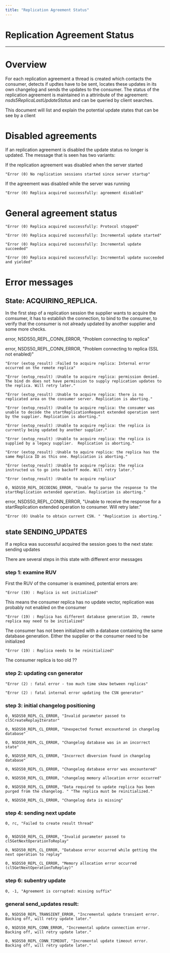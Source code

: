 ```yaml
---
title: "Replication Agreement Status"
---
```


# Replication Agreement Status
------------------------------

Overview
========

For each replication agreement a thread is created which contacts the consumer, detects if updtes have to be sent, locates these updates
in its own changelog and sends the updates to the consumer.
The status of the replication agreement is maintained in a attrinbute of the agreement: _*nsds5ReplicaLastUpdateStatus*_ and can be queried by client searches.

This document will list and explain the potential update states that can be see by a client

Disabled agreements
===================

If an replication agreement is disabled the update status no longer is updated. The message that is seen has two variants:

If the replication agreement was disabled when the server started

    "Error (0) No replication sessions started since server startup"

If the agreement was disabled while the server was running

    "Error (0) Replica acquired successfully: agreement disabled"

General agreement status
========================


    "Error (0) Replica acquired successfully: Protocol stopped"

    "Error (0) Replica acquired successfully: Incremental update started"

    "Error (0) Replica acquired successfully: Incremental update succeeded"

    "Error (0) Replica acquired successfully: Incremental update succeeded and yielded"
Error messages
==============

## State: ACQUIRING_REPLICA.

In the first step of a replication session the supplier wants to acquire the comsumer, it has to establish the connection, to bind to the consumer, to verify that the consumer is not already updated by another
supplier and some more checks.

 error, NSDS50_REPL_CONN_ERROR, "Problem connecting to replica"

 error, NSDS50_REPL_CONN_ERROR, "Problem connecting to replica (SSL not enabled)"

    "Error (extop_result) :Failed to acquire replica: Internal error occurred on the remote replica"

    "Error (extop_result) :Unable to acquire replica: permission denied. The bind dn does not have permission to supply replication updates to the replica. Will retry later."

    "Error (extop_result) :Unable to acquire replica: there is no replicated area on the consumer server. Replication is aborting."

    "Error (extop_result) :Unable to acquire replica: the consumer was unable to decode the startReplicationRequest extended operation sent by the supplier. Replication is aborting."

    "Error (extop_result) :Unable to acquire replica: the replica is currently being updated by another supplier."

    "Error (extop_result) :Unable to acquire replica: the replica is supplied by a legacy supplier.  Replication is aborting."

    "Error (extop_result) :Unable to aquire replica: the replica has the same Replica ID as this one. Replication is aborting."

    "Error (extop_result) :Unable to acquire replica: the replica instructed us to go into backoff mode. Will retry later."

    "Error (extop_result) :Unable to acquire replica"

    0, NSDS50_REPL_DECODING_ERROR, "Unable to parse the response to the startReplication extended operation. Replication is aborting."

 error, NSDS50_REPL_CONN_ERROR, "Unable to receive the response for a startReplication extended operation to consumer. Will retry later."

    "Error (0) Unable to obtain current CSN. " "Replication is aborting."


## state SENDING_UPDATES

If a replica was successful acquired the session goes to the next state: sending updates 

There are several steps in this state with different error messages

### step 1: examine RUV

First the RUV of the consumer is examined, potential errors are:

    "Error (19) : Replica is not initialized"

This means the consumer replica has no update vector, replication was probably not enabled on the consumer

    "Error (19) : Replica has different database generation ID, remote replica may need to be initialized"

The consumer has not been initialized with a database containing the same database generation. Either the supplier or the consumer need to be initialized 

    "Error (19) : Replica needs to be reinitialized"

The consumer replica is too old ??


### step 2: updating csn generator

    "Error (2) : fatal error - too much time skew between replicas"

    "Error (2) : fatal internal error updating the CSN generator"



### step 3: initial changelog positioning

    0, NSDS50_REPL_CL_ERROR, "Invalid parameter passed to cl5CreateReplayIterator"

    0, NSDS50_REPL_CL_ERROR, "Unexpected format encountered in changelog database"

    0, NSDS50_REPL_CL_ERROR, "Changelog database was in an incorrect state"

    0, NSDS50_REPL_CL_ERROR, "Incorrect dbversion found in changelog database"

    0, NSDS50_REPL_CL_ERROR, "Changelog database error was encountered"

    0, NSDS50_REPL_CL_ERROR, "changelog memory allocation error occurred"

    0, NSDS50_REPL_CL_ERROR, "Data required to update replica has been purged from the changelog. " "The replica must be reinitialized."

    0, NSDS50_REPL_CL_ERROR, "Changelog data is missing"


### step 4: sending next update

    0, rc, "Failed to create result thread"


    0, NSDS50_REPL_CL_ERROR, "Invalid parameter passed to cl5GetNextOperationToReplay"

    0, NSDS50_REPL_CL_ERROR, "Database error occurred while getting the next operation to replay"

    0, NSDS50_REPL_CL_ERROR, "Memory allocation error occurred (cl5GetNextOperationToReplay)"



### step 6: subentry update

    0, -1, "Agreement is corrupted: missing suffix"


### general send_updates result:
    0, NSDS50_REPL_TRANSIENT_ERROR, "Incremental update transient error.  Backing off, will retry update later."

    0, NSDS50_REPL_CONN_ERROR, "Incremental update connection error.  Backing off, will retry update later."

    0, NSDS50_REPL_CONN_TIMEOUT, "Incremental update timeout error.  Backing off, will retry update later."



